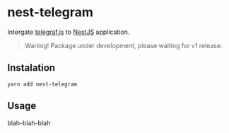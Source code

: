 # nest-telegram

Intergate [telegraf.js](https://telegraf.js.org/) to [NestJS](https://nestjs.com/) application.

> Warinig! Package under development, please waiting for v1 release.

## Instalation 

`yarn add nest-telegram`

## Usage

blah-blah-blah

